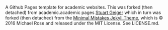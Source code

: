 A Github Pages template for academic websites. This was forked (then detached) from academic.academic pages [Stuart Geiger](https://github.com/staeiou) which in turn was forked (then detached) from the [Minimal Mistakes Jekyll Theme](https://mmistakes.github.io/minimal-mistakes/), which is © 2016 Michael Rose and released under the MIT License. See LICENSE.md.
